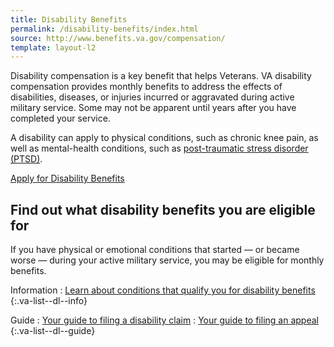 ```yaml
---
title: Disability Benefits
permalink: /disability-benefits/index.html
source: http://www.benefits.va.gov/compensation/
template: layout-l2
---
```


Disability compensation is a key benefit that helps Veterans. VA disability compensation provides monthly benefits to address the effects of disabilities, diseases, or injuries incurred or aggravated during active military service. Some may not be apparent until years after you have completed your service.

A disability can apply to physical conditions, such as chronic knee pain, as well as mental-health conditions, such as [post-traumatic stress disorder (PTSD)](/disability-benefits/conditions/ptsd/).

<a class="usa-button-primary va-button-primary" href="/disability-benefits/apply-for-benefits/">Apply for Disability Benefits</a>

## Find out what disability benefits you are eligible for

If you have physical or emotional conditions that started &#8212; or became worse &#8212; during your active military service, you may be eligible for monthly benefits.

Information
: [Learn about conditions that qualify you for disability benefits](./conditions/)
{:.va-list--dl--info}

Guide
: [Your guide to filing a disability claim](./claims-process/)
: [Your guide to filing an appeal](./claims-appeal/)
{:.va-list--dl--guide}



